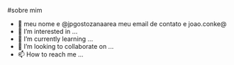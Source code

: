 #sobre mim
- 👋 meu nome e @jpgostozanaarea
meu email de contato e joao.conke@
- 👀 I’m interested in ...
- 🌱 I’m currently learning ...
- 💞️ I’m looking to collaborate on ...
- 📫 How to reach me ...



